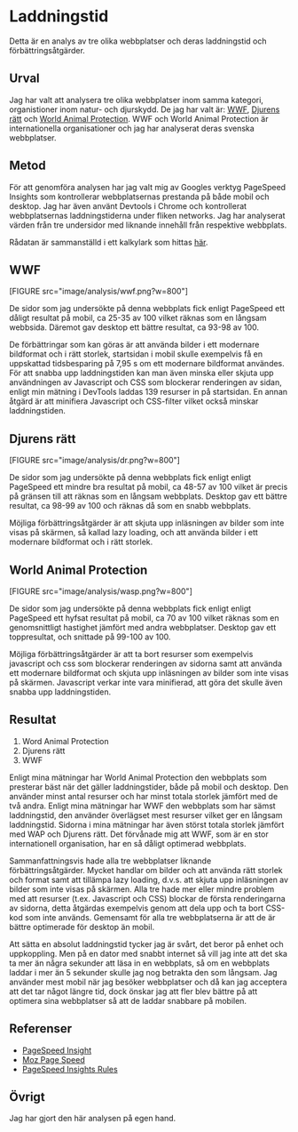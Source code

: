 ---
---
Laddningstid
=======================

Detta är en analys av tre olika webbplatser och deras laddningstid och förbättringsåtgärder.


Urval
-----------------------

Jag har valt att analysera tre olika webbplatser inom samma kategori, organistioner inom natur- och djurskydd. De jag har valt är: [WWF](https://www.wwf.se/), [Djurens rätt](https://www.djurensratt.se/) och [World Animal Protection](https://www.worldanimalprotection.se/). WWF och World Animal Protection är internationella organisationer och jag har analyserat deras svenska webbplatser.


Metod
-----------------------

För att genomföra analysen har jag valt mig av Googles verktyg PageSpeed Insights som kontrollerar webbplatsernas prestanda på både mobil och desktop. Jag har även använt Devtools i Chrome och kontrollerat webbplatsernas laddningstiderna under fliken networks. Jag har analyserat värden från tre undersidor med liknande innehåll från respektive webbplats.

Rådatan är sammanställd i ett kalkylark som hittas [här](https://docs.google.com/spreadsheets/d/1GMJecjYkVZ1zh9OBeihEX7Z5uBjrxaeHNgsWVRLmIwg/edit?usp=sharing).


WWF
-----------------------
[FIGURE src="image/analysis/wwf.png?w=800"]

De sidor som jag undersökte på denna webbplats fick enligt PageSpeed ett dåligt resultat på mobil, ca 25-35 av 100 vilket räknas som en långsam webbsida. Däremot gav desktop ett bättre resultat, ca 93-98 av 100.

De förbättringar som kan göras är att använda bilder i ett modernare bildformat och i rätt storlek, startsidan i mobil skulle exempelvis få en uppskattad tidsbesparing på 7,95 s om ett modernare bildformat användes. För att snabba upp laddningstiden kan man även minska eller skjuta upp användningen av Javascript och CSS som blockerar renderingen av sidan, enligt min mätning i DevTools laddas 139 resurser in på startsidan. En annan åtgärd är att minifiera Javascript och CSS-filter vilket också minskar laddningstiden.


Djurens rätt
-----------------------
[FIGURE src="image/analysis/dr.png?w=800"]

De sidor som jag undersökte på denna webbplats fick enligt enligt PageSpeed ett mindre bra resultat på mobil, ca 48-57 av 100 vilket är precis på gränsen till att räknas som en långsam webbplats. Desktop gav ett bättre resultat, ca 98-99 av 100 och räknas då som en snabb webbplats.

Möjliga förbättringsåtgärder är att skjuta upp inläsningen av bilder som inte visas på skärmen, så kallad lazy loading, och att använda bilder i ett modernare bildformat och i rätt storlek.


World Animal Protection
-----------------------
[FIGURE src="image/analysis/wasp.png?w=800"]

De sidor som jag undersökte på denna webbplats fick enligt enligt PageSpeed ett hyfsat resultat på mobil, ca 70 av 100 vilket räknas som en genomsnittligt hastighet jämfört med andra webbplatser. Desktop gav ett toppresultat, och snittade på 99-100 av 100.

Möjliga förbättringsåtgärder är att ta bort resurser som exempelvis javascript och css som blockerar renderingen av sidorna samt att använda ett modernare bildformat och skjuta upp inläsningen av bilder som inte visas på skärmen. Javascript verkar inte vara minifierad, att göra det skulle även snabba upp laddningstiden.

Resultat
-----------------------
1. Word Animal Protection
2. Djurens rätt
3. WWF

Enligt mina mätningar har World Animal Protection den webbplats som presterar bäst när det gäller laddningstider, både på mobil och desktop. Den använder minst antal resurser och har minst totala storlek jämfört med de två andra. Enligt mina mätningar har WWF den webbplats som har sämst laddningstid, den använder överlägset mest resurser vilket ger en långsam laddningstid. Sidorna i mina mätningar har även störst totala storlek jämfört med WAP och Djurens rätt.
Det förvånade mig att WWF, som är en stor internationell organisation, har en så dåligt optimerad webbplats.

Sammanfattningsvis hade alla tre webbplatser liknande förbättringsåtgärder. Mycket handlar om bilder och att använda rätt storlek och format samt att tillämpa lazy loading, d.v.s. att skjuta upp inläsningen av bilder som inte visas på skärmen. Alla tre hade mer eller mindre problem med att resurser (t.ex. Javascript och CSS) blockar de första renderingarna av sidorna, detta åtgärdas exempelvis genom att dela upp och ta bort CSS-kod som inte används. Gemensamt för alla tre webbplatserna är att de är bättre optimerade för desktop än mobil.

Att sätta en absolut laddningstid tycker jag är svårt, det beror på enhet och uppkoppling. Men på en dator med snabbt internet så vill jag inte att det ska ta mer än några sekunder att läsa in en webbplats, så om en webbplats laddar i mer än 5 sekunder skulle jag nog betrakta den som långsam. Jag använder mest mobil när jag besöker webbplatser och då kan jag acceptera att det tar något längre tid, dock önskar jag att fler blev bättre på att optimera sina webbplatser så att de laddar snabbare på mobilen.


Referenser
-----------------------
* [PageSpeed Insight](https://developers.google.com/speed/pagespeed/insights/)
* [Moz Page Speed](https://moz.com/learn/seo/page-speed)
* [PageSpeed Insights Rules](https://developers.google.com/speed/docs/insights/rules)

Övrigt
-----------------------
Jag har gjort den här analysen på egen hand.
